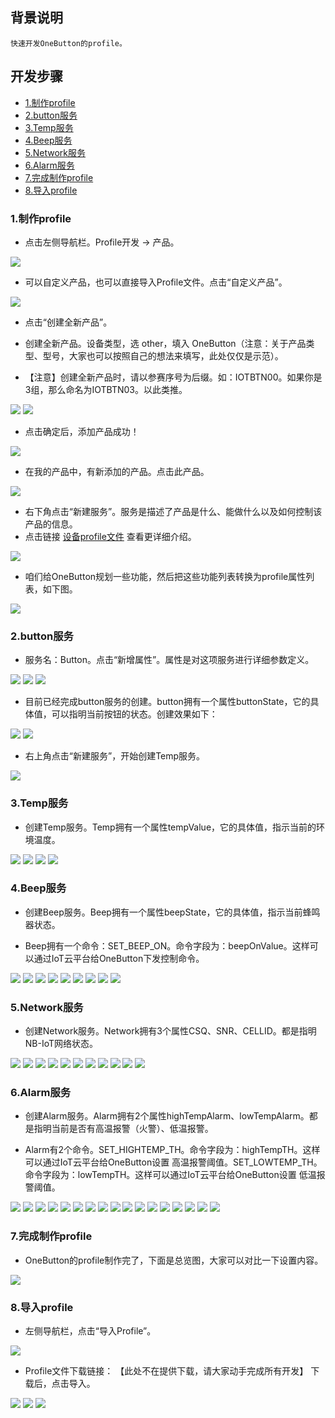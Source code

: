 ## 背景说明

	快速开发OneButton的profile。

## 开发步骤

* [1.制作profile](#1)
* [2.button服务](#2)
* [3.Temp服务](#3)
* [4.Beep服务](#4)
* [5.Network服务](#5)
* [6.Alarm服务](#6)
* [7.完成制作profile](#7)
* [8.导入profile](#8)

<h3 id="1">1.制作profile</h3>

- 点击左侧导航栏。Profile开发 -> 产品。

![](./meta/20171117/SUYAI00012.png)

- 可以自定义产品，也可以直接导入Profile文件。点击“自定义产品”。

![](./meta/20171117/SUYAI00013.png)

- 点击“创建全新产品”。

- 创建全新产品。设备类型，选 other，填入 OneButton（注意：关于产品类型、型号，大家也可以按照自己的想法来填写，此处仅仅是示范）。

- 【注意】创建全新产品时，请以参赛序号为后缀。如：IOTBTN00。如果你是3组，那么命名为IOTBTN03。以此类推。

![](./meta/20171221/SUYAI00498.png)
![](./meta/20171221/SUYAI00500.png)

- 点击确定后，添加产品成功！

![](./meta/20171117/SUYAI00016.png)

- 在我的产品中，有新添加的产品。点击此产品。

![](./meta/20171221/SUYAI00501.png)

- 右下角点击“新建服务”。服务是描述了产品是什么、能做什么以及如何控制该产品的信息。
- 点击链接 [设备profile文件](http://developer.huawei.com/ict/cn/site-oceanconnect_doc?doc=oceanconnect_dev_overview_portal%2Fzh-cn_topic_0073931585) 查看更详细介绍。

![](./meta/20171221/SUYAI00502.png)

- 咱们给OneButton规划一些功能，然后把这些功能列表转换为profile属性列表，如下图。

![](./meta/20171221/SUYAI00503.png)

<h3 id="2">2.button服务</h3>

- 服务名：Button。点击“新增属性”。属性是对这项服务进行详细参数定义。

![](./meta/20171221/SUYAI00504.png)
![](./meta/20171221/SUYAI00505.png)
![](./meta/20171221/SUYAI00506.png)

- 目前已经完成button服务的创建。button拥有一个属性buttonState，它的具体值，可以指明当前按钮的状态。创建效果如下：

![](./meta/20171221/SUYAI00507.png)
![](./meta/20171221/SUYAI00508.png)

- 右上角点击“新建服务”，开始创建Temp服务。

![](./meta/20171221/SUYAI00509.png)

<h3 id="3">3.Temp服务</h3>

- 创建Temp服务。Temp拥有一个属性tempValue，它的具体值，指示当前的环境温度。

![](./meta/20171221/SUYAI00510.png)
![](./meta/20171221/SUYAI00511.png)
![](./meta/20171221/SUYAI00512.png)
![](./meta/20171221/SUYAI00513.png)

<h3 id="4">4.Beep服务</h3>

- 创建Beep服务。Beep拥有一个属性beepState，它的具体值，指示当前蜂鸣器状态。

- Beep拥有一个命令：SET_BEEP_ON。命令字段为：beepOnValue。这样可以通过IoT云平台给OneButton下发控制命令。


![](./meta/20171221/SUYAI00514.png)
![](./meta/20171221/SUYAI00515.png)
![](./meta/20171221/SUYAI00516.png)
![](./meta/20171221/SUYAI00517.png)
![](./meta/20171221/SUYAI00518.png)
![](./meta/20171221/SUYAI00519.png)
![](./meta/20171221/SUYAI00520.png)
![](./meta/20171221/SUYAI00521.png)
![](./meta/20171221/SUYAI00522.png)


<h3 id="5">5.Network服务</h3>

- 创建Network服务。Network拥有3个属性CSQ、SNR、CELLID。都是指明NB-IoT网络状态。

![](./meta/20171221/SUYAI00523.png)
![](./meta/20171221/SUYAI00524.png)
![](./meta/20171221/SUYAI00525.png)
![](./meta/20171221/SUYAI00526.png)
![](./meta/20171221/SUYAI00527.png)
![](./meta/20171221/SUYAI00528.png)
![](./meta/20171221/SUYAI00529.png)
![](./meta/20171221/SUYAI00530.png)
![](./meta/20171221/SUYAI00531.png)
![](./meta/20171221/SUYAI00532.png)
![](./meta/20171221/SUYAI00533.png)


<h3 id="6">6.Alarm服务</h3>

- 创建Alarm服务。Alarm拥有2个属性highTempAlarm、lowTempAlarm。都是指明当前是否有高温报警（火警）、低温报警。

- Alarm有2个命令。SET_HIGHTEMP_TH。命令字段为：highTempTH。这样可以通过IoT云平台给OneButton设置 高温报警阈值。SET_LOWTEMP_TH。命令字段为：lowTempTH。这样可以通过IoT云平台给OneButton设置 低温报警阈值。

![](./meta/20171221/SUYAI00534.png)
![](./meta/20171221/SUYAI00535.png)
![](./meta/20171221/SUYAI00536.png)
![](./meta/20171221/SUYAI00537.png)
![](./meta/20171221/SUYAI00538.png)
![](./meta/20171221/SUYAI00539.png)
![](./meta/20171221/SUYAI00540.png)
![](./meta/20171221/SUYAI00541.png)
![](./meta/20171221/SUYAI00542.png)
![](./meta/20171221/SUYAI00543.png)
![](./meta/20171221/SUYAI00544.png)
![](./meta/20171221/SUYAI00545.png)
![](./meta/20171221/SUYAI00546.png)
![](./meta/20171221/SUYAI00547.png)
![](./meta/20171221/SUYAI00548.png)
![](./meta/20171221/SUYAI00549.png)
![](./meta/20171221/SUYAI00550.png)


<h3 id="7">7.完成制作profile</h3>

- OneButton的profile制作完了，下面是总览图，大家可以对比一下设置内容。

![](./meta/20171221/SUYAI00551.png)

<h3 id="8">8.导入profile</h3>

- 左侧导航栏，点击“导入Profile”。

![](./meta/20171117/SUYAI00030.png)

- Profile文件下载链接： 【此处不在提供下载，请大家动手完成所有开发】 下载后，点击导入。

![](./meta/20171221/SUYAI00552.png)
![](./meta/20171221/SUYAI00553.png)
![](./meta/20171221/SUYAI00554.png)
